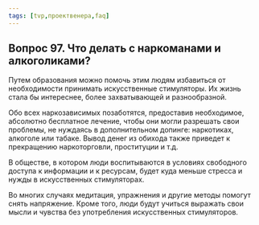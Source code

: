 ```yaml
---
tags: [tvp,проектвенера,faq]
---
```

## Вопрос 97. Что делать с наркоманами и алкоголиками?

Путем образования можно помочь этим людям избавиться от необходимости принимать искусственные стимуляторы. Их жизнь стала бы интереснее, более захватывающей и разнообразной.

Обо всех наркозависимых позаботятся, предоставив необходимое, абсолютно бесплатное лечение, чтобы они могли разрешать свои проблемы, не нуждаясь в дополнительном допинге: наркотиках, алкоголе или табаке. Вывод денег из обихода также приведет к прекращению наркоторговли, проституции и т.д.

В обществе, в котором люди воспитываются в условиях свободного доступа к информации и к ресурсам, будет куда меньше стресса и нужды в искусственных стимуляторах.

Во многих случаях медитация, упражнения и другие методы помогут снять напряжение. Кроме того, люди будут учиться выражать свои мысли и чувства без употребления искусственных стимуляторов.